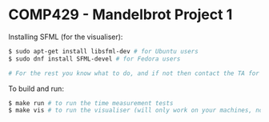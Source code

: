 # COMP429 - Mandelbrot Project 1


Installing SFML (for the visualiser):

```bash
$ sudo apt-get install libsfml-dev # for Ubuntu users
$ sudo dnf install SFML-devel # for Fedora users

# For the rest you know what to do, and if not then contact the TA for help
```


To build and run:

```bash
$ make run # to run the time measurement tests
$ make vis # to run the visualiser (will only work on your machines, not on KUACC)
```
